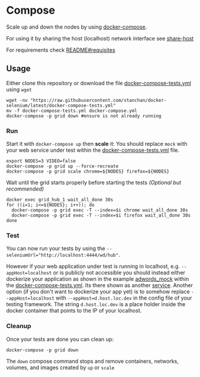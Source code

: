 # Compose
Scale up and down the nodes by using [docker-compose](https://docs.docker.com/compose/).

For using it by sharing the host (localhost) network interface see [share-host](./share-host.md)

For requirements check [README#requisites](../README.md#requisites)

## Usage
Either clone this repository or download the file [docker-compose-tests.yml][] using `wget`

    wget -nv "https://raw.githubusercontent.com/stanchan/docker-selenium/latest/docker-compose-tests.yml"
    mv -f docker-compose-tests.yml docker-compose.yml
    docker-compose -p grid down #ensure is not already running

### Run
Start it with `docker-compose up` then **scale** it:
You should replace `mock` with your web service under test within the [docker-compose-tests.yml][] file.

    export NODES=3 VIDEO=false
    docker-compose -p grid up --force-recreate
    docker-compose -p grid scale chrome=${NODES} firefox=${NODES}

Wait until the grid starts properly before starting the tests _(Optional but recommended)_

    docker exec grid_hub_1 wait_all_done 30s
    for ((i=1; i<=${NODES}; i++)); do
      docker-compose -p grid exec -T --index=$i chrome wait_all_done 30s
      docker-compose -p grid exec -T --index=$i firefox wait_all_done 30s
    done

### Test
You can now run your tests by using the `--seleniumUrl="http://localhost:4444/wd/hub"`.

However if your web application under test is running in localhost, e.g. `--appHost=localhost` or is publicly not accessible
you should instead either dockerize your application as shown in the example [adwords_mock](https://github.com/elgalu/google_adwords_mock) within the [docker-compose-tests.yml][]. Its there shown as another [service](https://docs.docker.com/compose/compose-file/#/service-configuration-reference). Another option (if you don't want to dockerize your app yet) is to somehow replace `--appHost=localhost` with `--appHost=d.host.loc.dev` in the config file of your testing framework. The string `d.host.loc.dev` is a place holder inside the docker container that points to the IP of your localhost.

### Cleanup
Once your tests are done you can clean up:

    docker-compose -p grid down

The `down` compose command stops and remove containers, networks, volumes, and images created by `up` or `scale`

[docker-compose-tests.yml]: ../docker-compose-tests.yml
